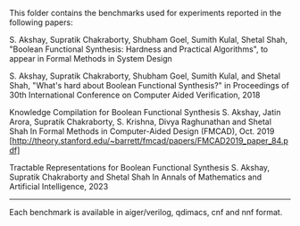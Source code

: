 This folder contains the benchmarks used for experiments reported in the following papers:

S. Akshay, Supratik Chakraborty, Shubham Goel, Sumith Kulal, Shetal Shah, "Boolean Functional Synthesis: Hardness and Practical Algorithms", to appear in Formal Methods in System Design

S. Akshay, Supratik Chakraborty, Shubham Goel, Sumith Kulal, and Shetal Shah, "What's hard about Boolean Functional Synthesis?" in Proceedings of 30th International Conference on Computer Aided Verification, 2018

Knowledge Compilation for Boolean Functional Synthesis S. Akshay, Jatin Arora, Supratik Chakraborty, S. Krishna, Divya Raghunathan and Shetal Shah In Formal Methods in Computer-Aided Design (FMCAD), Oct. 2019 [http://theory.stanford.edu/~barrett/fmcad/papers/FMCAD2019_paper_84.pdf]

Tractable Representations for Boolean Functional Synthesis S. Akshay, Supratik Chakraborty and Shetal Shah In Annals of Mathematics and Artificial Intelligence, 2023


---
Each benchmark is available in aiger/verilog, qdimacs, cnf and nnf format.
